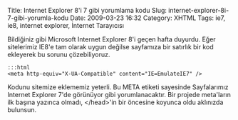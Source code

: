 Title: Internet Explorer 8&#039;i 7 gibi yorumlama kodu
Slug: internet-explorer-8i-7-gibi-yorumla-kodu
Date: 2009-03-23 16:32
Category: XHTML
Tags: ie7, ie8, internet explorer, İnternet Tarayıcısı

Bildiğiniz gibi Microsoft Internet Explorer 8'i geçen hafta duyurdu.
Eğer sitelerimiz IE8'e tam olarak uygun değilse sayfamıza bir satırlık
bir kod ekleyerek bu sorunu çözebiliyoruz.

	:::html
	<meta http-equiv="X-UA-Compatible" content="IE=EmulateIE7" />

Kodunu sitemize eklememiz yeterli. Bu META etiketi sayesinde Sayfalarımız Internet Explorer 7'de görünüyor gibi yorumlanacaktır. Bir projede meta'ların ilk başına yazınca olmadı,
</head\>'in bir öncesine koyunca oldu aklınızda bulunsun.
